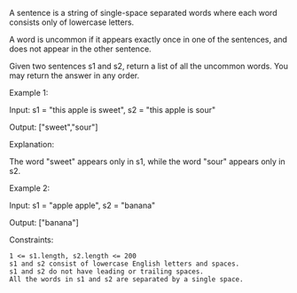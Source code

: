 A sentence is a string of single-space separated words where each word consists only of lowercase letters.

A word is uncommon if it appears exactly once in one of the sentences, and does not appear in the other sentence.

Given two sentences s1 and s2, return a list of all the uncommon words. You may return the answer in any order.

 

Example 1:

Input: s1 = "this apple is sweet", s2 = "this apple is sour"

Output: ["sweet","sour"]

Explanation:

The word "sweet" appears only in s1, while the word "sour" appears only in s2.

Example 2:

Input: s1 = "apple apple", s2 = "banana"

Output: ["banana"]

 

Constraints:

    1 <= s1.length, s2.length <= 200
    s1 and s2 consist of lowercase English letters and spaces.
    s1 and s2 do not have leading or trailing spaces.
    All the words in s1 and s2 are separated by a single space.

